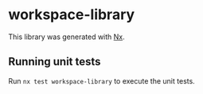 # workspace-library

This library was generated with [Nx](https://nx.dev).

## Running unit tests

Run `nx test workspace-library` to execute the unit tests.
